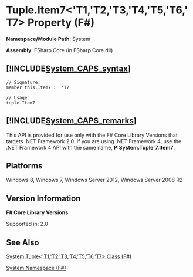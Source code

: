 # Tuple.Item7<'T1,'T2,'T3,'T4,'T5,'T6,'T7> Property (F#)

**Namespace/Module Path**: System

**Assembly**: FSharp.Core (in FSharp.Core.dll)


## [!INCLUDE[System_CAPS_syntax](//System/Token/System_CAPS_syntax_md.md)]

```
// Signature:
member this.Item7 :  'T7

// Usage:
tuple.Item7
```

## [!INCLUDE[System_CAPS_remarks](//System/Token/System_CAPS_remarks_md.md)]
This API is provided for use only with the F# Core Library Versions that targets .NET Framework 2.0. If you are using .NET Framework 4, use the .NET Framework 4 API with the same name, **P:System.Tuple&#96;7.Item7**.


## Platforms
Windows 8, Windows 7, Windows Server 2012, Windows Server 2008 R2


## Version Information
**F# Core Library Versions**

Supported in: 2.0




## See Also
[System.Tuple&#60;'T1,'T2,'T3,'T4,'T5,'T6,'T7&#62; Class &#40;F&#35;&#41;](System.Tuple%3C%27T1%2C%27T2%2C%27T3%2C%27T4%2C%27T5%2C%27T6%2C%27T7%3E+Class+28%F%2329%.md)

[System Namespace &#40;F&#35;&#41;](System+Namespace+28%F%2329%.md)

